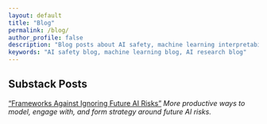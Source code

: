 ```yaml
---
layout: default
title: "Blog"
permalink: /blog/
author_profile: false
description: "Blog posts about AI safety, machine learning interpretability, and related topics by Benjamin D. Hayum"
keywords: "AI safety blog, machine learning blog, AI research blog"
---
```


## Substack Posts

[“Frameworks Against Ignoring Future AI Risks”](https://substack.com/home/post/p-150153462) *More productive ways to model, engage with, and form strategy around future AI risks.*


